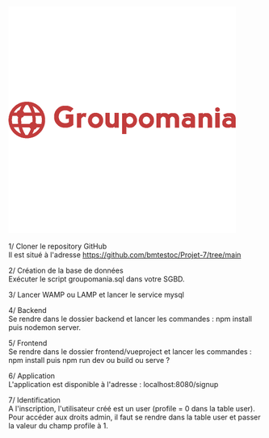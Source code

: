 ![Image](frontend/vueproject/src/assets/icon-left-font3.png)

1/ Cloner le repository GitHub  
Il est situé à l'adresse https://github.com/bmtestoc/Projet-7/tree/main

2/ Création de la base de données  
Exécuter le script groupomania.sql dans votre SGBD.

3/ Lancer WAMP ou LAMP et lancer le service mysql

4/ Backend  
Se rendre dans le dossier backend et lancer les commandes : npm install puis nodemon server.

5/ Frontend  
Se rendre dans le dossier frontend/vueproject et lancer les commandes : npm install puis npm run dev ou build ou serve ?

6/ Application  
L'application est disponible à l'adresse : localhost:8080/signup

7/ Identification  
A l'inscription, l'utilisateur créé est un user (profile = 0 dans la table user).  
Pour accéder aux droits admin, il faut se rendre dans la table user et  passer la valeur du champ profile à 1.

